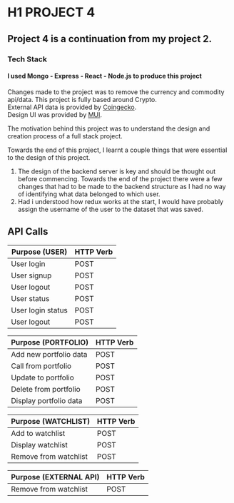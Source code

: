 # H1 PROJECT 4 
 
## Project 4 is a continuation from my project 2.
 
### Tech Stack
#### I used Mongo - Express - React - Node.js to produce this project 


Changes made to the project was to remove the currency and commodity api/data.
This project is fully based around Crypto.  
External API data is provided by [Coingecko](https://www.coingecko.com/en/api/documentation).  
Design UI was provided by [MUI](https://mui.com/).  

The motivation behind this project was to understand the design and creation process of a full stack project.  

Towards the end of this project, I learnt a couple things that were essential to the design of this project.  

1. The design of the backend server is key and should be thought out before commencing. Towards the end of the project there were a few changes that had to be made to the backend structure as I had no way of identifying what data belonged to which user. 
2. Had i understood how redux works at the start, I would have probably assign the username of the user to the dataset that was saved.



## API Calls
| Purpose (USER)                           | HTTP Verb |
| ---------------------------------------- | --------- |
| User login                               | POST      |
| User signup                              | POST      |
| User logout                              | POST      |
| User status                              | POST      |
| User login status                        | POST      |
| User logout                              | POST      |

| Purpose (PORTFOLIO)                      | HTTP Verb |
| ---------------------------------------- | --------- |
| Add new portfolio data                   | POST      |
| Call from portfolio                      | POST      |
| Update to portfolio                      | POST      |
| Delete from portfolio                    | POST      |
| Display portfolio data                   | POST      |

| Purpose (WATCHLIST)                      | HTTP Verb |
| ---------------------------------------- | --------- |
| Add to watchlist                         | POST      |
| Display watchlist                        | POST      |
| Remove from watchlist                    | POST      |

| Purpose (EXTERNAL API)                   | HTTP Verb |
| ---------------------------------------- | --------- |
| Remove from watchlist                    | POST      |


